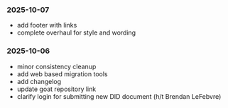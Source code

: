 ### 2025-10-07

- add footer with links
- complete overhaul for style and wording

### 2025-10-06

- minor consistency cleanup
- add web based migration tools
- add changelog
- update goat repository link
- clarify login for submitting new DID document (h/t Brendan LeFebvre)
